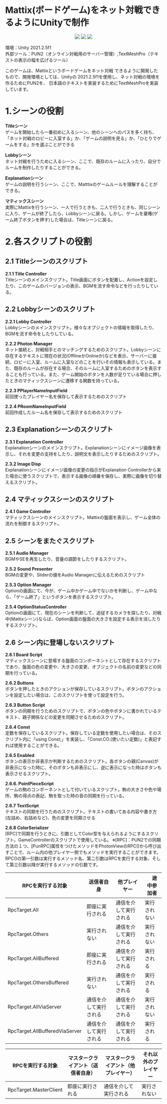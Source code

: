 # Mattix(ボードゲーム)をネット対戦できるようにUnityで制作
<p align="center">
 <img src="https://user-images.githubusercontent.com/86358104/172784169-bd1c4c62-153c-488c-bc51-ba4df1bb2cf0.jpg" />
 <img src="https://user-images.githubusercontent.com/86358104/172784215-0a991191-89c5-40d5-b0b0-1a65cd8dcb7a.jpg" />
 <img src="https://user-images.githubusercontent.com/86358104/172784206-e7a3b794-7be7-4154-8c84-555abbe50843.jpg" />
 </p>
 

環境：Unity 2021.2.5f1  
外部ツール：PUN2（オンライン対戦用のサーバー管理）,TextMeshPro（テキストの表示の幅を広げるツール） 

このゲームは、Mattixというボードゲームをネット対戦
できるように開発したもので、開発環境としては、Unityの
2021.2.5f1を使用し、ネット対戦の環境を作るためにPUN2を、
日本語のテキストを実装するためにTextMeshProを実装しています。

# 1.シーンの役割
 
**Titleシーン**  
ゲームを開始したら一番初めに入るシーン、他のシーンへのパスを多く持ち、「ネット対戦のロビーに入室する」か、「ゲームの説明を見る」か、「ひとりでゲームをする」かを選ぶことができる  

**Lobbyシーン**  
ネット対戦を行うために入るシーン、ここで、既存のルームに入ったり、自分でルームを制作したりすることができる。  

**Explanationシーン**  
ゲームの説明を行うシーン、ここで、Matttixのゲームルールを理解することができる。  

**マティックスシーン**  
実際にMattixを行うシーン、一人で行うときも、二人で行うときも、同じシーンに入り、ゲームが終了したら、Lobbyシーンに戻る。しかし、ゲームを棄権(ゲーム終了ボタンを押す)した場合は、Titleシーンに戻る。

# 2.各スクリプトの役割
## 2.1 Titleシーンのスクリプト
**2.1.1 Title Controller**  
Titleシーンのメインスクリプト。Title画面にボタンを配置し、Actionを設定したり、このゲームのバージョンの表示、BGMを流す命令などを行ったりしている。  

## 2.2 Lobbyシーンのスクリプト
**2.2.1 Lobby Controller**  
Lobbyシーンのメインスクリプト。様々なオブジェクトの情報を取得したり、BGMを流す命令をしたりしている。  
 
**2.2.2 Photon Manager**   
ネット接続と、対戦相手とのマッチングするためのスクリプト。Lobbyシーンに存在するテキストに現在の状況(OfflineかOnlineか)などを表示、サーバーに接続、ロビーに入室、ルームに入室などのことを行いその情報も表示している。また、既存のルームが存在する場合、そのルームに入室するためのボタンを表示することも行っている。また、ゲーム開始のボタンを人数が足りている場合に押したときのマティックスシーンに遷移する関数を持っている。  

**2.2.3 PPlayerNameInputField**  
前回使ったプレイヤー名を保存して表示するためのスクリプト  

**2.2.4 PRoomNameInputField**  
前回作成したルーム名を保存して表示するためのスクリプト  

## 2.3 Explanationシーンのスクリプト
**2.3.1 Explanation Controller**  
Explanationシーンのメインスクリプト。Explanationシーンにイメージ画像を表示し、それを変更の支持をしたり、説明文を表示したりするためのスクリプト。  

**2.3.2 Image Disp**  
Explanationシーンにイメージ画像の変更の指示がExplanation Controllerから来た場合に使うスクリプトで、表示する画像の順番を保存し、実際に画像を切り替えるスクリプト。  

## 2.4 マティックスシーンのスクリプト
**2.4.1 Game Controller**  
マティックスシーンのメインスクリプト。Mattixの盤面を表示し、ゲーム全体の流れを制御するスクリプト。
## 2.5 シーンをまたぐスクリプト
**2.5.1 Audio Manager**  
BGMやSEを再生したり、音量の調節をしたりするスクリプト。  

**2.5.2 Sound Presenter**  
BGMの変更や、Sliderの値をAudio Managerに伝えるためのスクリプト  

**2.5.3 Option Manager**  
Optionの画面にて、今が、ゲーム中かゲーム中でないかを判断し、ゲーム中なら、「ゲーム終了」というボタンを表示するスクリプト。  

**2.5.4 OptionStatusController**  
Optionの画面にて、現在のシーンを判断して、追従するカメラを探したり、対戦中(Mattixシーン)ならば、Option画面の盤面の大きさを設定する表示を消したりするスクリプト。
## 2.6 シーン内に登場しないスクリプト
**2.6.1 Board Script**  
マティックスシーンに登場する盤面のコンポーネントとして存在するスクリプトであり、盤面の色の変更や、大きさの変更、オブジェクトの名前の変更などの同期を行っている。  

**2.6.2 Buttons**  
ボタンを押したときのアクションが保存しているスクリプト。ボタンのアクションを設定したい場合は、このスクリプトを使って設定を行う。  

**2.6.3 Button Script**  
ボタンの同期を行うためのスクリプトで、ボタンの色やボタンに書かれているテキスト、親子関係などの変更を同期させるためのスクリプト。  

**2.6.4 Const**  
定数を保存しているスクリプト。保存している定数を使用したい場合は、そのスクリプト内に「using Const;」を実装し、「Const.CO.(使いたい定数)」と表記すれば使用することができる。  

**2.6.5 Enabled**  
ボタンの表示か非表示か判断するためのスクリプト。各ボタンの親(Canvas)が非表示になった時に、そのボタンも非表示にし、逆に表示になった時はボタンも表示させるスクリプト。  

**2.6.6. PointPieceScript**  
ゲームの駒のコンポーネントとして付いているスクリプト。駒の大きさや色や場所、駒の得点の表記、駒を取った時の音の同期を行っている。  

**2.6.7 TextScript**  
テキストの同期を行うためのスクリプト。テキストの書いてある内容や書き方(左詰め、右詰めなど)、色の変更を同期させる  

**2.6.8 ColorSerializer**  
[RPC]で同期を行うときに、引数としてColor型を与えられるようにするスクリプト。GameControllerのスクリプトで使用している。
※[RPC]：PUN2での同期方法の１つ、[PunRPC]属性をつけたメソッドをPhotonViewのRPC()から呼び出すことで、ルーム内の他プレイヤー側でもメソッドを実行することができます。RPC()の第一引数は実行するメソッド名、第二引数はRPCを実行する対象、そして第三引数以降が実行するメソッドの引数です。

| RPCを実行する対象                   |  送信者自身            |  他プレイヤー          |　途中参加者     |
| ----                               | ----                  | ----                  | ----           |
| RpcTarget.All　　                  |  即座に実行される      |  通信を介して実行される |	実行されない     |
| RpcTarget.Others　　               | 実行されない	          | 通信を介して実行される | 実行されない     |
| RpcTarget.AllBuffered　　          |  即座に実行される      | 通信を介して実行される | 実行される       |
| RpcTarget.OthersBuffered          |  実行されない          | 通信を介して実行される | 実行される       |
| RpcTarget.AllViaServer            |  通信を介して実行される | 通信を介して実行される | 実行されない     |
| RpcTarget.AllBufferedViaServer    |  通信を介して実行される | 通信を介して実行される | 実行される       |

| RPCを実行する対象                   |  マスタークライアント（送信者自身） | マスタークライアント（他プレイヤー）| それ以外のプレイヤー |
| ----                               | ----                             | ----                            | ----                |
| RpcTarget.MasterClient             |  即座に実行される                 | 通信を介して実行される             | 実行されない        |
